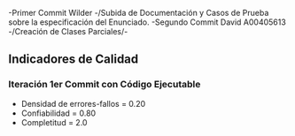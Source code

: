 -Primer Commit Wilder  -/Subida de Documentación y Casos de Prueba sobre la especificación del Enunciado.
-Segundo Commit David A00405613 -/Creación de Clases Parciales/-


## Indicadores de Calidad

### Iteración 1er Commit con Código Ejecutable
- Densidad de errores-fallos = 0.20
- Confiabilidad = 0.80
- Completitud = 2.0
